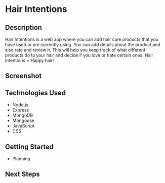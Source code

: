 # Hair Intentions

## Description
Hair Intentions is a web app where you can add hair care products that you have used or are currently using. You can add details about the product and also rate and review it. This will help you keep track of what different products do to your hair and decide if you love or hate certain ones. Hair Intentions = Happy hair!

## Screenshot


## Technologies Used
- Node.js
- Express
- MongoDB
- Mongoose
- JavaScript
- CSS

## Getting Started
- Planning

## Next Steps
